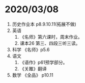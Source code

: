 # 2020/03/08
1. 历史作业本 p8.9.10.11(拓展不做)
2. 英语
    1. 《名师》第六课时，周末作业。
    2. 课本26 第三、四段三听三读。
3. 科学 《名师》p5.6
4. 语文
    1. 《语作》p61预学部分。
    2. 《关雎》翻译
5. 数学 《全品》 p10.11


